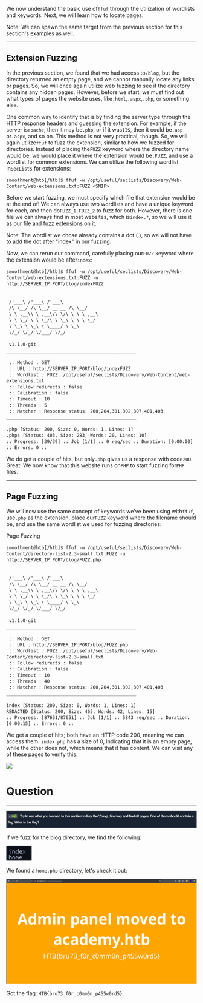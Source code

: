 We now understand the basic use of`ffuf` through the utilization of wordlists and keywords. Next, we will learn how to locate pages.

Note: We can spawn the same target from the previous section for this section's examples as well.

---

## Extension Fuzzing

In the previous section, we found that we had access to`/blog`, but the directory returned an empty page, and we cannot manually locate any links or pages. So, we will once again utilize web fuzzing to see if the directory contains any hidden pages. However, before we start, we must find out what types of pages the website uses, like`.html`,`.aspx`,`.php`, or something else.

One common way to identify that is by finding the server type through the HTTP response headers and guessing the extension. For example, if the server is`apache`, then it may be`.php`, or if it was`IIS`, then it could be`.asp` or`.aspx`, and so on. This method is not very practical, though. So, we will again utilize`ffuf` to fuzz the extension, similar to how we fuzzed for directories. Instead of placing the`FUZZ` keyword where the directory name would be, we would place it where the extension would be`.FUZZ`, and use a wordlist for common extensions. We can utilize the following wordlist in`SecLists` for extensions:


```shell-session
smoothment@htb[/htb]$ ffuf -w /opt/useful/seclists/Discovery/Web-Content/web-extensions.txt:FUZZ <SNIP>
```

Before we start fuzzing, we must specify which file that extension would be at the end of! We can always use two wordlists and have a unique keyword for each, and then do`FUZZ_1.FUZZ_2` to fuzz for both. However, there is one file we can always find in most websites, which is`index.*`, so we will use it as our file and fuzz extensions on it.

Note: The wordlist we chose already contains a dot (.), so we will not have to add the dot after "index" in our fuzzing.

Now, we can rerun our command, carefully placing our`FUZZ` keyword where the extension would be after`index`:


```shell-session
smoothment@htb[/htb]$ ffuf -w /opt/useful/seclists/Discovery/Web-Content/web-extensions.txt:FUZZ -u http://SERVER_IP:PORT/blog/indexFUZZ


 /'___\ /'___\ /'___\ 
 /\ \__/ /\ \__/ __ __ /\ \__/ 
 \ \ ,__\\ \ ,__\/\ \/\ \ \ \ ,__\ 
 \ \ \_/ \ \ \_/\ \ \_\ \ \ \ \_/ 
 \ \_\ \ \_\ \ \____/ \ \_\ 
 \/_/ \/_/ \/___/ \/_/ 

 v1.1.0-git
________________________________________________

 :: Method : GET
 :: URL : http://SERVER_IP:PORT/blog/indexFUZZ
 :: Wordlist : FUZZ: /opt/useful/seclists/Discovery/Web-Content/web-extensions.txt
 :: Follow redirects : false
 :: Calibration : false
 :: Timeout : 10
 :: Threads : 5
 :: Matcher : Response status: 200,204,301,302,307,401,403
________________________________________________

.php [Status: 200, Size: 0, Words: 1, Lines: 1]
.phps [Status: 403, Size: 283, Words: 20, Lines: 10]
:: Progress: [39/39] :: Job [1/1] :: 0 req/sec :: Duration: [0:00:00] :: Errors: 0 ::
```

We do get a couple of hits, but only`.php` gives us a response with code`200`. Great! We now know that this website runs on`PHP` to start fuzzing for`PHP` files.

---

## Page Fuzzing

We will now use the same concept of keywords we've been using with`ffuf`, use`.php` as the extension, place our`FUZZ` keyword where the filename should be, and use the same wordlist we used for fuzzing directories:

 Page Fuzzing
```shell-session
smoothment@htb[/htb]$ ffuf -w /opt/useful/seclists/Discovery/Web-Content/directory-list-2.3-small.txt:FUZZ -u http://SERVER_IP:PORT/blog/FUZZ.php


 /'___\ /'___\ /'___\ 
 /\ \__/ /\ \__/ __ __ /\ \__/ 
 \ \ ,__\\ \ ,__\/\ \/\ \ \ \ ,__\ 
 \ \ \_/ \ \ \_/\ \ \_\ \ \ \ \_/ 
 \ \_\ \ \_\ \ \____/ \ \_\ 
 \/_/ \/_/ \/___/ \/_/ 

 v1.1.0-git
________________________________________________

 :: Method : GET
 :: URL : http://SERVER_IP:PORT/blog/FUZZ.php
 :: Wordlist : FUZZ: /opt/useful/seclists/Discovery/Web-Content/directory-list-2.3-small.txt
 :: Follow redirects : false
 :: Calibration : false
 :: Timeout : 10
 :: Threads : 40
 :: Matcher : Response status: 200,204,301,302,307,401,403
________________________________________________

index [Status: 200, Size: 0, Words: 1, Lines: 1]
REDACTED [Status: 200, Size: 465, Words: 42, Lines: 15]
:: Progress: [87651/87651] :: Job [1/1] :: 5843 req/sec :: Duration: [0:00:15] :: Errors: 0 ::
```

We get a couple of hits; both have an HTTP code 200, meaning we can access them. `index.php` has a size of 0, indicating that it is an empty page, while the other does not, which means that it has content. We can visit any of these pages to verify this:

 ![](https://academy.hackthebox.com/storage/modules/54/web_fnb_login.jpg)


# Question
---

![Pasted image 20250129143449.png](../../../../IMAGES/Pasted%20image%2020250129143449.png)

If we fuzz for the blog directory, we find the following:

![Pasted image 20250129143734.png](../../../../IMAGES/Pasted%20image%2020250129143734.png)

We found a `home.php` directory, let's check it out:

![Pasted image 20250129143814.png](../../../../IMAGES/Pasted%20image%2020250129143814.png)

Got the flag: `HTB{bru73_f0r_c0mm0n_p455w0rd5}`




